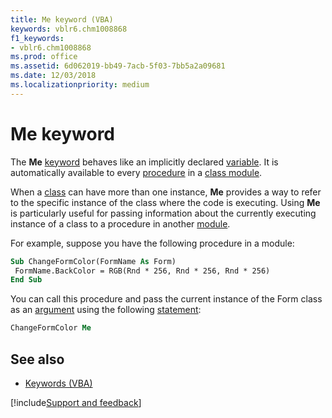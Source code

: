 ```yaml
---
title: Me keyword (VBA)
keywords: vblr6.chm1008868
f1_keywords:
- vblr6.chm1008868
ms.prod: office
ms.assetid: 6d062019-bb49-7acb-5f03-7bb5a2a09681
ms.date: 12/03/2018
ms.localizationpriority: medium
---
```



# Me keyword

The **Me** [keyword](../../Glossary/vbe-glossary.md#keyword) behaves like an implicitly declared [variable](../../Glossary/vbe-glossary.md#variable). It is automatically available to every [procedure](../../Glossary/vbe-glossary.md#procedure) in a [class module](../../Glossary/vbe-glossary.md#class-module). 

When a [class](../../Glossary/vbe-glossary.md#class) can have more than one instance, **Me** provides a way to refer to the specific instance of the class where the code is executing. Using **Me** is particularly useful for passing information about the currently executing instance of a class to a procedure in another [module](../../Glossary/vbe-glossary.md#module). 

For example, suppose you have the following procedure in a module:

```vb
Sub ChangeFormColor(FormName As Form) 
 FormName.BackColor = RGB(Rnd * 256, Rnd * 256, Rnd * 256) 
End Sub
```

You can call this procedure and pass the current instance of the Form class as an [argument](../../Glossary/vbe-glossary.md#argument) using the following [statement](../../Glossary/vbe-glossary.md#statement):

```vb
ChangeFormColor Me 

```


## See also

- [Keywords (VBA)](../keywords-visual-basic-for-applications.md)

[!include[Support and feedback](~/includes/feedback-boilerplate.md)]
